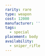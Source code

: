 ```yaml
---
rarity: rare
type: weapon
cost: 12000
manufacturer: ''
tags:
  - special
placement: body
availability:
  - sniper_rifle
---
```

